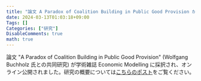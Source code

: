 ```yaml
---
title: "論文 A Paradox of Coalition Building in Public Good Provision が採択され公開されました "
date: 2024-03-13T01:03:18+09:00
Tags: []
Categories: ["研究"]
DisableComments: true
math: true
---
```


論文 "A Paradox of Coalition Building in Public Good Provision" (Wolfgang Buchholz 氏との共同研究) が学術雑誌 Economic Modelling に採択され、オンライン公開されました。研究の概要については[こちらのポスト](https://httrksk.github.io/jp/post/20211018/)をご覧ください。

